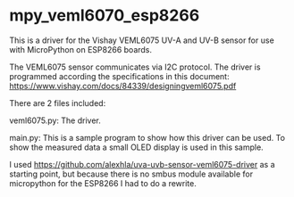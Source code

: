 # mpy_veml6070_esp8266
This is a driver for the Vishay VEML6075 UV-A and UV-B sensor for use with MicroPython on ESP8266 boards.

The VEML6075 sensor communicates via I2C protocol.
The driver is programmed according the specifications in this document:
https://www.vishay.com/docs/84339/designingveml6075.pdf

There are 2 files included:

veml6075.py: The driver.

main.py: This is a sample program to show how this driver can be used.
To show the measured data a small OLED display is used in this sample.

I used https://github.com/alexhla/uva-uvb-sensor-veml6075-driver as a
starting point, but because there is no smbus module available for 
micropython for the ESP8266 I had to do a rewrite.
